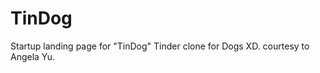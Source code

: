 # TinDog
Startup landing page for "TinDog" Tinder clone for Dogs XD.                         courtesy to Angela Yu.
